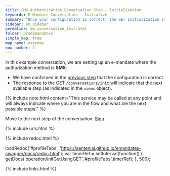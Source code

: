 ```yaml
---
title: SMS Authentication Conversation Step - Initialization
keywords: E-Mandate Conversation - Initialize
summary: "Once your configuration is correct, the GET Initialization step is the starting point in the conversation and also allows you to determine at what point you are in the flow (conversation) and what are the next availabe actions."
sidebar: em_sidebar
permalink: em_conversation_init.html
folder: prodEmandates
simple_map: true
map_name: usermap
box_number: 2
---
```


In this example conversation, we are setting up an e-mandate where the authorization method is **SMS**: 

* We have confirmed in the [previous step](em_conversation_settings.html) that the configuration is correct. 
* The response to the GET `/conversations/init` will indicate that the next available step (as indicated in the `views` object). 


{% include note.html content="This service may be called at any point and will always indicate where you are in the flow and what are the next possible steps." %}

Move to the next step of the conversation: [Sign](em_conversation_sign.html)

{% include urls.html %}


<ul id="profileTabs" class="nav nav-tabs">
    
   
</ul>
 
 {% include redoc.html %}
 

 
loadRedoc('#profileTabs', 'https://sentenial.github.io/emandates-swagger/docs/redoc.html');
var timerRef = setInterval(function() { getDocs('operation/initGetUsingGET','#profileTabs',timerRef); }, 500);



</script>


<div id="mydiv"></div>


</div>



</div>



{% include links.html %}
